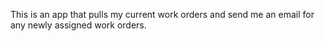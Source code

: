 This is an app that pulls my current work orders and send me an email for any newly assigned work orders. 